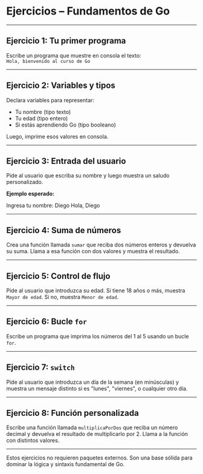 # Ejercicios – Fundamentos de Go

---

## Ejercicio 1: Tu primer programa

Escribe un programa que muestre en consola el texto:  
`Hola, bienvenido al curso de Go`

---

## Ejercicio 2: Variables y tipos

Declara variables para representar:
- Tu nombre (tipo texto)
- Tu edad (tipo entero)
- Si estás aprendiendo Go (tipo booleano)

Luego, imprime esos valores en consola.

---

## Ejercicio 3: Entrada del usuario

Pide al usuario que escriba su nombre y luego muestra un saludo personalizado.

**Ejemplo esperado:**

Ingresa tu nombre: Diego
Hola, Diego

---

## Ejercicio 4: Suma de números

Crea una función llamada `sumar` que reciba dos números enteros y devuelva su suma. Llama a esa función con dos valores y muestra el resultado.

---

## Ejercicio 5: Control de flujo

Pide al usuario que introduzca su edad. Si tiene 18 años o más, muestra `Mayor de edad`. Si no, muestra `Menor de edad`.

---

## Ejercicio 6: Bucle `for`

Escribe un programa que imprima los números del 1 al 5 usando un bucle `for`.

---

## Ejercicio 7: `switch`

Pide al usuario que introduzca un día de la semana (en minúsculas) y muestra un mensaje distinto si es "lunes", "viernes", o cualquier otro día.

---

## Ejercicio 8: Función personalizada

Escribe una función llamada `multiplicaPorDos` que reciba un número decimal y devuelva el resultado de multiplicarlo por 2. Llama a la función con distintos valores.

---

Estos ejercicios no requieren paquetes externos. Son una base sólida para dominar la lógica y sintaxis fundamental de Go.
